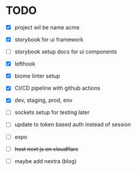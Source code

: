 # TODO

- [x] project wil be name acme
- [x] storybook for ui framework
- [ ] storybook setup docs for ui components

- [x] lefthook
- [x] biome linter setup
- [x] CI/CD pipeline with github actions
- [x] dev, staging, prod, env

- [ ] sockets setup for testing later
- [ ] update to token based auth instead of session
- [ ] expo

- [ ] ~~host next js on cloudflare~~

- [ ] maybe add nextra (blog)
